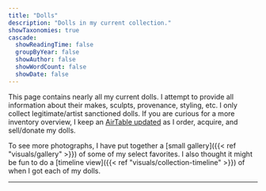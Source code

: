 ```yaml
---
title: "Dolls"
description: "Dolls in my current collection."
showTaxonomies: true
cascade:
  showReadingTime: false
  groupByYear: false
  showAuthor: false
  showWordCount: false
  showDate: false
---
```

This page contains nearly all my current dolls. I attempt to provide all information about their makes, sculpts, provenance, styling, etc. I only collect legitimate/artist sanctioned dolls. If you are curious for a more inventory overview, I keep an [AirTable updated](https://airtable.com/shraC5KlzTnnafS4Z) as I order, acquire, and sell/donate my dolls.

To see more photographs, I have put together a [small gallery]({{< ref "visuals/gallery" >}}) of some of my select favorites. I also thought it might be fun to do a [timeline view]({{< ref "visuals/collection-timeline" >}}) of when I got each of my dolls.

---